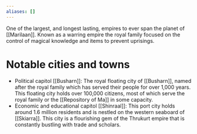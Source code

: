 ```yaml
---
aliases: []
---
```


One of the largest, and longest lasting, empires to ever span the planet of [[Marilaan]]. Known as a warring empire the royal family focused on the control of magical knowledge and items to prevent uprisings.

# Notable cities and towns
- Political capitol [[Busharn]]: The royal floating city of [[Busharn]], named after the royal family which has served their people for over 1,000 years. This floating city holds over 100,000 citizens, most of which serve the royal family or the [[Repository of Ma]] in some capacity.
- Economic and educational capitol [[Shinraal]]: This port city holds around 1.6 million residents and is nestled on the western seaboard of [[Skiarra]]. This city is a flourishing gem of the Thrukurt empire that is constantly bustling with trade and scholars.